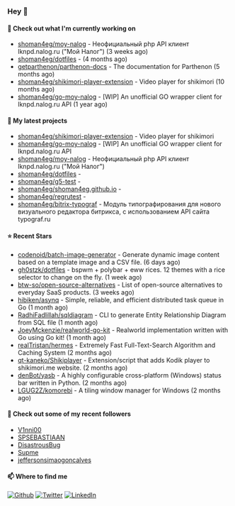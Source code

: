 ### Hey 👋

#### 👷 Check out what I'm currently working on

- [shoman4eg/moy-nalog](https://github.com/shoman4eg/moy-nalog) - Неофициальный php API клиент lknpd.nalog.ru (&#34;Мой Налог&#34;)  (3 weeks ago)
- [shoman4eg/dotfiles](https://github.com/shoman4eg/dotfiles) -  (4 months ago)
- [getparthenon/parthenon-docs](https://github.com/getparthenon/parthenon-docs) - The documentation for Parthenon (5 months ago)
- [shoman4eg/shikimori-player-extension](https://github.com/shoman4eg/shikimori-player-extension) - Video player for shikimori (10 months ago)
- [shoman4eg/go-moy-nalog](https://github.com/shoman4eg/go-moy-nalog) - [WIP] An unofficial GO wrapper client for lknpd.nalog.ru API  (1 year ago)

#### 🌱 My latest projects

- [shoman4eg/shikimori-player-extension](https://github.com/shoman4eg/shikimori-player-extension) - Video player for shikimori
- [shoman4eg/go-moy-nalog](https://github.com/shoman4eg/go-moy-nalog) - [WIP] An unofficial GO wrapper client for lknpd.nalog.ru API 
- [shoman4eg/moy-nalog](https://github.com/shoman4eg/moy-nalog) - Неофициальный php API клиент lknpd.nalog.ru (&#34;Мой Налог&#34;) 
- [shoman4eg/dotfiles](https://github.com/shoman4eg/dotfiles) - 
- [shoman4eg/g5-test](https://github.com/shoman4eg/g5-test) - 
- [shoman4eg/shoman4eg.github.io](https://github.com/shoman4eg/shoman4eg.github.io) - 
- [shoman4eg/regrutest](https://github.com/shoman4eg/regrutest) - 
- [shoman4eg/bitrix-typograf](https://github.com/shoman4eg/bitrix-typograf) - Модуль типографирования для нового визуального редактора битрикса, с использованием API сайта typograf.ru

#### ⭐ Recent Stars

- [codenoid/batch-image-generator](https://github.com/codenoid/batch-image-generator) - Generate dynamic image content based on a template image and a CSV file. (6 days ago)
- [gh0stzk/dotfiles](https://github.com/gh0stzk/dotfiles) - bspwm &#43; polybar &#43; eww rices. 12 themes with a rice selector to change on the fly. (1 week ago)
- [btw-so/open-source-alternatives](https://github.com/btw-so/open-source-alternatives) - List of open-source alternatives to everyday SaaS products. (3 weeks ago)
- [hibiken/asynq](https://github.com/hibiken/asynq) - Simple, reliable, and efficient distributed task queue in Go (1 month ago)
- [RadhiFadlillah/sqldiagram](https://github.com/RadhiFadlillah/sqldiagram) - CLI to generate Entity Relationship Diagram from SQL file (1 month ago)
- [JoeyMckenzie/realworld-go-kit](https://github.com/JoeyMckenzie/realworld-go-kit) - Realworld implementation written with Go using Go kit! (1 month ago)
- [realTristan/hermes](https://github.com/realTristan/hermes) - Extremely Fast Full-Text-Search Algorithm and Caching System (2 months ago)
- [qt-kaneko/Shikiplayer](https://github.com/qt-kaneko/Shikiplayer) - Extension/script that adds Kodik player to shikimori.me website. (2 months ago)
- [denBot/yasb](https://github.com/denBot/yasb) - A highly configurable cross-platform (Windows) status bar written in Python. (2 months ago)
- [LGUG2Z/komorebi](https://github.com/LGUG2Z/komorebi) - A tiling window manager for Windows (2 months ago)

#### 👯 Check out some of my recent followers

- [V1nni00](https://github.com/V1nni00)
- [SPSEBASTIAAN](https://github.com/SPSEBASTIAAN)
- [DisastrousBug](https://github.com/DisastrousBug)
- [Supme](https://github.com/Supme)
- [jeffersonsimaogoncalves](https://github.com/jeffersonsimaogoncalves)


#### 📫 Where to find me
<p>
<a href="https://github.com/shoman4eg" target="_blank"><img alt="Github" src="https://img.shields.io/badge/GitHub-%2312100E.svg?&style=for-the-badge&logo=Github&logoColor=white" /></a>
<a href="https://twitter.com/shoman4eg" target="_blank"><img alt="Twitter" src="https://img.shields.io/badge/twitter-%231DA1F2.svg?&style=for-the-badge&logo=twitter&logoColor=white" /></a>
<a href="https://www.linkedin.com/in/artemdubinin/" target="_blank"><img alt="LinkedIn" src="https://img.shields.io/badge/linkedin-%230077B5.svg?&style=for-the-badge&logo=linkedin&logoColor=white" /></a>
</p>
